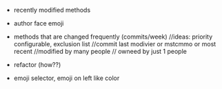 - recently modified methods
- author face emoji
- methods that are changed frequently (commits/week)
  //ideas: priority configurable, exclusion list
  //commit last modivier or mstcmmo or most recent
  //modified by many people
  // owneed by just 1 people

- refactor (how??)
- emoji selector, emoji on left like color